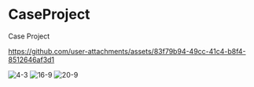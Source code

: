 # CaseProject
Case Project


https://github.com/user-attachments/assets/83f79b94-49cc-41c4-b8f4-8512646af3d1

![4-3](https://github.com/user-attachments/assets/70d2dd06-ea58-440e-8110-e7446190129d)
![16-9](https://github.com/user-attachments/assets/94696de4-440d-4078-a2d5-c816db308ec9)
![20-9](https://github.com/user-attachments/assets/1f959a58-1967-4e71-be08-8f6e5dc24b33)
